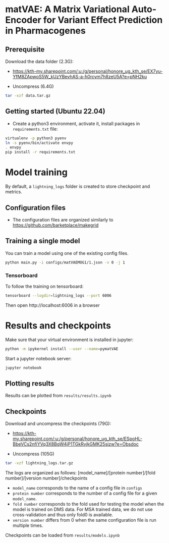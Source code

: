 # matVAE: A Matrix Variational Auto-Encoder for Variant Effect Prediction in Pharmacogenes

## Prerequisite
Download the data folder (2.3G):
- https://kth-my.sharepoint.com/:u:/g/personal/honore_ug_kth_se/EX7yu-YfM8ZApwoS5W_kUzYBevhAS-a-h0rcym7h8zeU5A?e=pNH2ku

- Uncompress (6.4G)

```bash
tar -xzf data.tar.gz
```

## Getting started (Ubuntu 22.04)
- Create a python3 environment, activate it, install packages in `requirements.txt` file: 
```bash
virtualenv -p python3 pyenv
ln -s pyenv/bin/activate envpy
. envpy
pip install -r requirements.txt
```

# Model training

By default, a `lightning_logs` folder is created to store checkpoint and metrics.

## Configuration files
- The configuration files are organized similarly to https://github.com/barketplace/makegrid

## Training a single model
You can train a model using one of the existing config files.
```bash
python main.py -i configs/matVAEMOG1/1.json -v 0 -j 1
```

### Tensorboard
To follow the training on tensorboard:
```bash
tensorboard --logdir=lightning_logs --port 6006
```

Then open http://localhost:6006 in a browser

# Results and checkpoints
Make sure that your virtual environment is installed in jupyter:
```bash
python -m ipykernel install --user --name=pymatVAE
```

Start a jupyter notebook server:
```bash
jupyter notebook
```

## Plotting results
Results can be plotted from `results/results.ipynb` 

## Checkpoints
Download and uncompress the checkpoints (79G):
- https://kth-my.sharepoint.com/:u:/g/personal/honore_ug_kth_se/ESpoHL-BbeVCs2nfiYVq3X8BqW4jP1TGkRvjkGMK25sizw?e=Obsdoc

- Uncompress (105G)

```bash
tar -xzf lightning_logs.tar.gz
```

The logs are organized as follows: [model_name]/[protein number]/[fold number]/[version number]/checkpoints
- `model_name` corresponds to the name of a config file in `configs`
- `protein number` corresponds to the number of a config file for a given `model_name`.
- `fold number` corresponds to the fold used for testing the model when the model is trained on DMS data. For MSA trained data, we do not use cross-validation and thus only fold0 is available.
- `version number` differs from 0 when the same configuration file is run multiple times.

Checkpoints can be loaded from `results/models.ipynb` 
